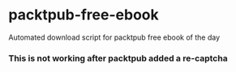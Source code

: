 # packtpub-free-ebook
Automated download script for packtpub free ebook of the day
### This is not working after packtpub added a re-captcha ###
